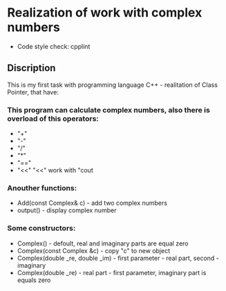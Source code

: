 # Realization of work with complex numbers

* Code style check: cpplint


## Discription

This is my first task with programming language C++ - realitation of Class Pointer, that have:
### This program can calculate complex numbers, also there is overload of this operators:
* "+"
* "-"
* "/"
* "*"
* "=="
* "<<"
"<<" work with "cout

### Anouther functions:
* Add(const Complex& c) - add two complex numbers
* output() - display complex number

### Some constructors:
* Complex() - defoult, real and imaginary parts are equal zero
* Complex(const Complex &c) - copy "c" to new object
* Complex(double _re, double _im) - first parameter - real part, second - imaginary
* Complex(double _re) - real part - first parameter, imaginary part is equals zero
